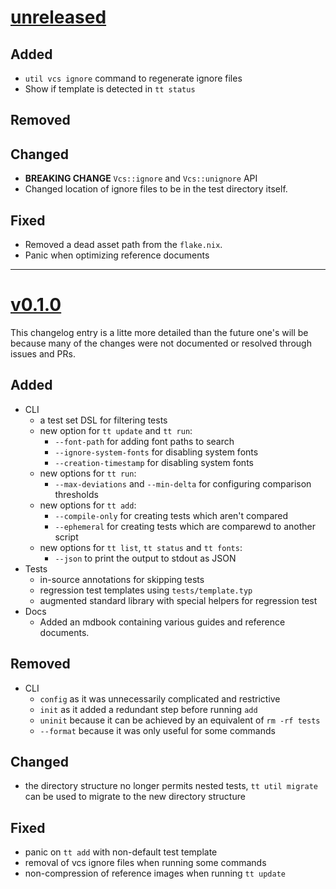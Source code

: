 # [unreleased](https://github.com/tingerrr/tytanic/releases/tags/)
## Added
- `util vcs ignore` command to regenerate ignore files
- Show if template is detected in `tt status`

## Removed

## Changed
- **BREAKING CHANGE** `Vcs::ignore` and `Vcs::unignore` API
- Changed location of ignore files to be in the test directory itself.

## Fixed
- Removed a dead asset path from the `flake.nix`.
- Panic when optimizing reference documents

---

# [v0.1.0](https://github.com/tingerrr/tytanic/releases/tags/v0.1.0)
This changelog entry is a litte more detailed than the future one's will be because many of the changes were not documented or resolved through issues and PRs.

## Added
- CLI
  - a test set DSL for filtering tests
  - new option for `tt update` and `tt run`:
    - `--font-path` for adding font paths to search
    - `--ignore-system-fonts` for disabling system fonts
    - `--creation-timestamp` for disabling system fonts
  - new options for `tt run`:
    - `--max-deviations` and `--min-delta` for configuring comparison thresholds
  - new options for `tt add`:
    - `--compile-only` for creating tests which aren't compared
    - `--ephemeral` for creating tests which are comparewd to another script
  - new options for `tt list`, `tt status` and `tt fonts`:
    - `--json` to print the output to stdout as JSON
- Tests
  - in-source annotations for skipping tests
  - regression test templates using `tests/template.typ`
  - augmented standard library with special helpers for regression test
- Docs
  - Added an mdbook containing various guides and reference documents.

## Removed
- CLI
  - `config` as it was unnecessarily complicated and restrictive
  - `init` as it added a redundant step before running `add`
  - `uninit` because it can be achieved by an equivalent of `rm -rf tests`
  - `--format` because it was only useful for some commands

## Changed
- the directory structure no longer permits nested tests, `tt util migrate` can be used to migrate to the new directory structure

## Fixed
- panic on `tt add` with non-default test template
- removal of vcs ignore files when running some commands
- non-compression of reference images when running `tt update`
